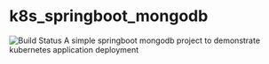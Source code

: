 # k8s_springboot_mongodb
![Build Status](https://github.com/AbhayPore/k8s_springboot_mongodb/actions/workflows/maven.yml/badge.svg)
A simple springboot mongodb project to demonstrate kubernetes application deployment
